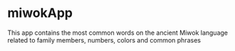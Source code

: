 # miwokApp
This app contains the most common words on the ancient Miwok language related to family members, numbers, colors and common phrases
